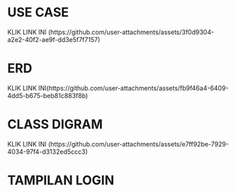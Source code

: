 <h1> USE CASE </h1>
KLIK LINK INI (https://github.com/user-attachments/assets/3f0d9304-a2e2-40f2-ae9f-dd3e5f7f7157) 
<h1> ERD </h1>
KLIK LINK INI(https://github.com/user-attachments/assets/fb9f46a4-6409-4dd5-b675-beb81c883f8b)
<h1> CLASS DIGRAM</h1>
KLIK LINK INI (https://github.com/user-attachments/assets/e7ff92be-7929-4034-97f4-d3132ed5ccc3)
<h1>TAMPILAN LOGIN</h1>


